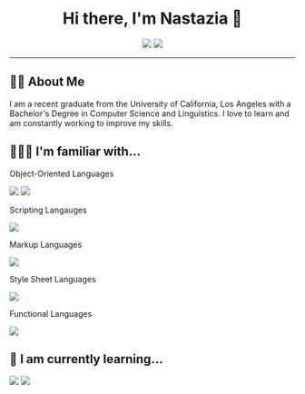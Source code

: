 <h1 align="center">
  Hi there, I'm Nastazia 👋
</h1>

<p align="center">
  <a href=https://www.linkedin.com/in/nastazia-coronado><img src="https://img.shields.io/badge/LinkedIn-0077B5?style=for-the-badge&logo=linkedin&logoColor=white"></a>
  <a href="mailto:nascoron@gmail.com?subject=Olá%20Nastazia"><img src="https://img.shields.io/badge/Gmail-D14836?style=for-the-badge&logo=gmail&logoColor=white"></a>
</p>

<hr>

<h2>👧🏽 About Me</h2>

I am a recent graduate from the University of California, Los Angeles with a Bachelor's Degree in Computer Science and Linguistics. I love to learn and am constantly working to improve my skills.

<h2>👩🏽‍💻 I'm familiar with...</h2>

Object-Oriented Languages
<p>
  <img src="https://img.shields.io/badge/C%2B%2B-00599C?style=for-the-badge&logo=c%2B%2B&logoColor=white">
  <img src="https://img.shields.io/badge/Python-FFD43B?style=for-the-badge&logo=python&logoColor=blue">
</p>

Scripting Langauges
<p>
  <img src="https://img.shields.io/badge/JavaScript-323330?style=for-the-badge&logo=javascript&logoColor=F7DF1E">
</p>

Markup Languages
<p>
  <img src="https://img.shields.io/badge/HTML5-E34F26?style=for-the-badge&logo=html5&logoColor=white">
</p>

Style Sheet Languages
<p>
  <img src="https://img.shields.io/badge/CSS3-1572B6?style=for-the-badge&logo=css3&logoColor=white">
</p>

Functional Languages
<p>
  <img src="https://img.shields.io/badge/Haskell-5D4F85?style=for-the-badge&logo=haskell&logoColor=white">
</p>

<h2>🌱 I am currently learning...</h2>

<p>
  <img src="https://img.shields.io/badge/Microsoft_SQL_Server-CC2927?style=for-the-badge&logo=microsoft-sql-server&logoColor=white">
  <img src="https://img.shields.io/badge/C%23-239120?style=for-the-badge&logo=csharp&logoColor=white">
</p>
